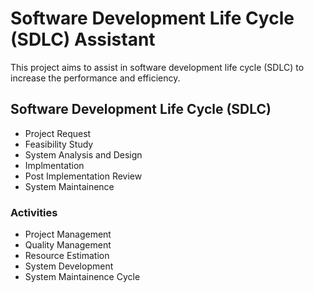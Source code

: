 # Software Development Life Cycle (SDLC) Assistant

This project aims to assist in software development life cycle (SDLC) to increase the performance and efficiency.

## Software Development Life Cycle (SDLC)
* Project Request
* Feasibility Study
* System Analysis and Design
* Implmentation
* Post Implementation Review
* System Maintainence

### Activities
* Project Management
* Quality Management
* Resource Estimation
* System Development
* System Maintainence Cycle 

